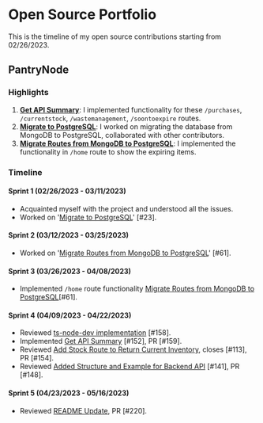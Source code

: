 # Open Source Portfolio

This is the timeline of my open source contributions starting from 02/26/2023.

## PantryNode

### Highlights
1. [**Get API Summary**](https://github.com/ChicoState/PantryNode/pull/159): I implemented functionality for these `/purchases`, `/currentstock`, `/wastemanagement`, `/soontoexpire` routes.
2. [**Migrate to PostgreSQL**](https://github.com/ChicoState/PantryNode/issues/23): I worked on migrating the database from MongoDB to PostgreSQL, collaborated with other contributors.
3. [**Migrate Routes from MongoDB to PostgreSQL**](https://github.com/ChicoState/PantryNode/issues/61): I implemented the functionality in `/home` route to show the expiring items.

### Timeline

#### Sprint 1 (02/26/2023 - 03/11/2023)
- Acquainted myself with the project and understood all the issues.
- Worked on '[Migrate to PostgreSQL](https://github.com/ChicoState/PantryNode/issues/23)' [#23].

#### Sprint 2 (03/12/2023 - 03/25/2023)
- Worked on '[Migrate Routes from MongoDB to PostgreSQL](https://github.com/ChicoState/PantryNode/issues/61)' [#61].

#### Sprint 3 (03/26/2023 - 04/08/2023)
- Implemented `/home` route functionality [Migrate Routes from MongoDB to PostgreSQL](https://github.com/ChicoState/PantryNode/issues/61)[#61].

#### Sprint 4 (04/09/2023 - 04/22/2023)
- Reviewed [ts-node-dev implementation](https://github.com/ChicoState/PantryNode/pull/158) [#158].
- Implemented [Get API Summary](https://github.com/ChicoState/PantryNode/pull/159) [#152], PR [#159].
- Reviewed [Add Stock Route to Return Current Inventory](https://github.com/ChicoState/PantryNode/pull/154), closes [#113], PR [#154].
- Reviewed [Added Structure and Example for Backend API](https://github.com/ChicoState/PantryNode/pull/148) [#141], PR [#148].

#### Sprint 5 (04/23/2023 - 05/16/2023)
- Reviewed [README Update](https://github.com/ChicoState/PantryNode/pull/220), PR [#220].
